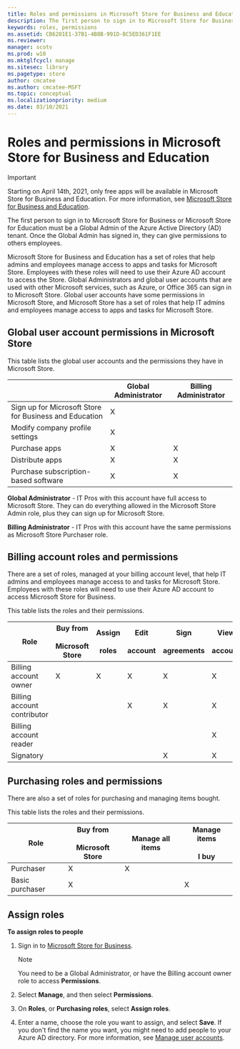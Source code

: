 ```yaml
---
title: Roles and permissions in Microsoft Store for Business and Education (Windows 10)
description: The first person to sign in to Microsoft Store for Business or Microsoft Store for Education must be a Global Admin of the Azure Active Directory (AD) tenant. Once the Global Admin has signed in, they can give permissions to others employees.
keywords: roles, permissions
ms.assetid: CB6281E1-37B1-4B8B-991D-BC5ED361F1EE
ms.reviewer: 
manager: scotv
ms.prod: w10
ms.mktglfcycl: manage
ms.sitesec: library
ms.pagetype: store
author: cmcatee
ms.author: cmcatee-MSFT
ms.topic: conceptual
ms.localizationpriority: medium
ms.date: 03/10/2021
---
```


# Roles and permissions in Microsoft Store for Business and Education

> [!IMPORTANT]
> Starting on April 14th, 2021, only free apps will be available in Microsoft Store for Business and Education. For more information, see [Microsoft Store for Business and Education](index.md).

The first person to sign in to Microsoft Store for Business or Microsoft Store for Education must be a Global Admin of the Azure Active Directory (AD) tenant. Once the Global Admin has signed in, they can give permissions to others employees.

Microsoft Store for Business and Education has a set of roles that help admins and employees manage access to apps and tasks for Microsoft Store. Employees with these roles will need to use their Azure AD account to access the Store. Global Administrators and global user accounts that are used with other Microsoft services, such as Azure, or Office 365 can sign in to Microsoft Store. Global user accounts have some permissions in Microsoft Store, and Microsoft Store has a set of roles that help IT admins and employees manage access to apps and tasks for Microsoft Store.

## Global user account permissions in Microsoft Store

This table lists the global user accounts and the permissions they have in Microsoft Store.

|                                |  Global Administrator | Billing Administrator |
| ------------------------------ | --------------------- | --------------------- |
| Sign up for Microsoft Store for Business and Education |  X                    |
| Modify company profile settings | X                    |                       |
| Purchase apps                   |  X                    | X                     |
| Distribute apps                |  X                    | X                     |
| Purchase subscription-based software  |  X             | X                     |
 

**Global Administrator** - IT Pros with this account have full access to Microsoft Store. They can do everything allowed in the Microsoft Store Admin role, plus they can sign up for Microsoft Store.

**Billing Administrator** - IT Pros with this account have the same permissions as Microsoft Store Purchaser role.

## Billing account roles and permissions
There are a set of roles, managed at your billing account level, that help IT admins and employees manage access to and tasks for Microsoft Store. Employees with these roles will need to use their Azure AD account to access Microsoft Store for Business.

This table lists the roles and their permissions.

|      Role               |  Buy from<br /><br /> Microsoft Store | Assign<br /><br /> roles | Edit<br /><br /> account | Sign<br /><br /> agreements | View<br /><br /> account |
| ------------------------| ------ | --------  | ------ | -------| -------- |
| Billing account owner   | X      |   X       | X      | X      | X        |
| Billing account contributor |       |          | X      | X      | X    |
| Billing account reader  |       |          |       |       | X        |
| Signatory              |       |         |      | X      | X        |

<!---
These permissions allow people to:
-   **Edit account**:
    -   Account information (view only)
    -   LOB publishers
    -   Management tools
    -   Offline licensing
    -   Permissions
    -   Private store
-   **Acquire apps** - Acquire apps from Microsoft Store and add them to your inventory.
-   **Distribute apps** - Distribute apps that are in your inventory. 
    - Admins can assign apps to people, add apps to the private store, or use a management tool.
    - Purchasers can assign apps to people.
    --> 
## Purchasing roles and permissions
There are also a set of roles for purchasing and managing items bought. 

This table lists the roles and their permissions.

|      Role   |  Buy from<br /><br /> Microsoft Store | Manage all items | Manage items<br /><br /> I buy |
| ------------| ------ | --------  | ------ |
| Purchaser   | X      |   X       |      |
| Basic purchaser |  X     |          | X      |

## Assign roles
**To assign roles to people**

1.  Sign in to [Microsoft Store for Business](https://businessstore.microsoft.com).

    >[!Note]
    >You need to be a Global Administrator, or have the Billing account owner role to access **Permissions**. 
    
2.  Select **Manage**, and then select **Permissions**.
3.  On **Roles**, or **Purchasing roles**, select **Assign roles**. 
4.  Enter a name, choose the role you want to assign, and select **Save**.
    If you don't find the name you want, you might need to add people to your Azure AD directory. For more information, see [Manage user accounts](manage-users-and-groups-microsoft-store-for-business.md).
